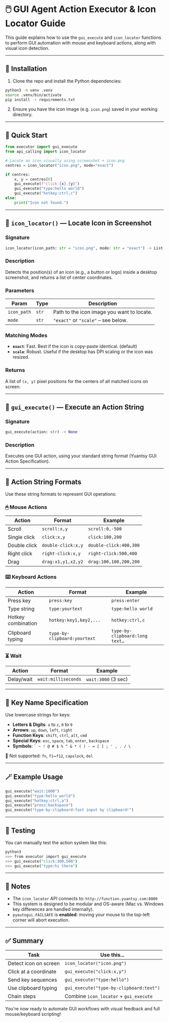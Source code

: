 

# 🖱️ GUI Agent Action Executor & Icon Locator Guide

This guide explains how to use the `gui_execute` and `icon_locator` functions to perform GUI automation with mouse and keyboard actions, along with visual icon detection.

---

## 🔧 Installation

1. Clone the repo and install the Python dependencies:

```bash
python3 -m venv .venv
source .venv/bin/activate
pip install -r requirements.txt
```

2. Ensure you have the icon image (e.g. `icon.png`) saved in your working directory.

---

## 🚀 Quick Start

```python
from executor import gui_execute
from api_calling import icon_locator

# Locate an icon visually using screenshot + icon.png
centres = icon_locator("icon.png", mode="exact")

if centres:
    x, y = centres[0]
    gui_execute(f"click:{x},{y}")
    gui_execute("type:hello world")
    gui_execute("hotkey:ctrl,c")
else:
    print("Icon not found.")
```

---

## 🎯 `icon_locator()` — Locate Icon in Screenshot

### Signature

```python
icon_locator(icon_path: str = "icon.png", mode: str = "exact") -> List[Tuple[int, int]]
```

### Description

Detects the position(s) of an icon (e.g., a button or logo) inside a desktop screenshot, and returns a list of center coordinates.

### Parameters

| Param       | Type  | Description                                |
| ----------- | ----- | ------------------------------------------ |
| `icon_path` | `str` | Path to the icon image you want to locate. |
| `mode`      | `str` | `"exact"` or `"scale"` – see below.        |

### Matching Modes

* **`exact`**: Fast. Best if the icon is copy-paste identical. (default)
* **`scale`**: Robust. Useful if the desktop has DPI scaling or the icon was resized.

### Returns

A list of `(x, y)` pixel positions for the centers of all matched icons on screen.

---

## 🧠 `gui_execute()` — Execute an Action String

### Signature

```python
gui_execute(action: str) -> None
```

### Description

Executes one GUI action, using your standard string format (Yuantsy GUI Action Specification).

---

## 🧭 Action String Formats

Use these string formats to represent GUI operations:

### 🖱 Mouse Actions

| Action       | Format             | Example                |
| ------------ | ------------------ | ---------------------- |
| Scroll       | `scroll:x,y`       | `scroll:0,-500`        |
| Single click | `click:x,y`        | `click:100,200`        |
| Double click | `double-click:x,y` | `double-click:400,300` |
| Right click  | `right-click:x,y`  | `right-click:500,400`  |
| Drag         | `drag:x1,y1,x2,y2` | `drag:100,100,200,200` |

### ⌨️ Keyboard Actions

| Action             | Format                       | Example                        |
| ------------------ | ---------------------------- | ------------------------------ |
| Press key          | `press:key`                  | `press:enter`                  |
| Type string        | `type:yourtext`              | `type:hello world`             |
| Hotkey combination | `hotkey:key1,key2,...`       | `hotkey:ctrl,c`                |
| Clipboard typing   | `type-by-clipboard:yourtext` | `type-by-clipboard:long text…` |

### ⏳ Wait

| Action     | Format              | Example             |
| ---------- | ------------------- | ------------------- |
| Delay/wait | `wait:milliseconds` | `wait:3000` (3 sec) |

---

## 🎹 Key Name Specification

Use lowercase strings for keys:

* **Letters & Digits**: `a` to `z`, `0` to `9`
* **Arrows**: `up`, `down`, `left`, `right`
* **Function Keys**: `shift`, `ctrl`, `alt`, `cmd`
* **Special Keys**: `esc`, `space`, `tab`, `enter`, `backspace`
* **Symbols**: `` ` ~ ! @ # $ % ^ & * ( ) - = [ ] ; ' , . / \ ``

🚫 Not supported: `fn`, `f1`\~`f12`, `capslock`, `del`

---

## 🪄 Example Usage

```python
gui_execute("wait:1000")
gui_execute("type:hello world")
gui_execute("hotkey:ctrl,a")
gui_execute("press:backspace")
gui_execute("type-by-clipboard:fast input by clipboard!")
```

---

## 🧪 Testing

You can manually test the action system like this:

```bash
python3
>>> from executor import gui_execute
>>> gui_execute("click:300,500")
>>> gui_execute("type:hi there")
```

---

## 🧷 Notes

* The `icon_locator` API connects to: `http://function.yuantsy.com:8000`
* This system is designed to be modular and OS-aware (Mac vs. Windows key differences are handled internally).
* `pyautogui.FAILSAFE` is **enabled**: moving your mouse to the top-left corner will abort execution.

---

## ✅ Summary

| Task                  | Use this...                             |
| --------------------- | --------------------------------------- |
| Detect icon on screen | `icon_locator("icon.png")`              |
| Click at a coordinate | `gui_execute("click:x,y")`              |
| Send key sequences    | `gui_execute("type:hello")`             |
| Use clipboard typing  | `gui_execute("type-by-clipboard:text")` |
| Chain steps           | Combine `icon_locator` + `gui_execute`  |

You're now ready to automate GUI workflows with visual feedback and full mouse/keyboard scripting!
